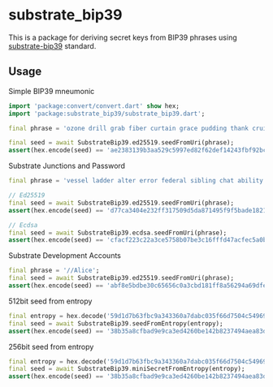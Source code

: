 <!--
---
title: Substrate BIP39
category: 6554f399f9c12600114b8cb8
---
-->

# substrate_bip39

This is a package for deriving secret keys from BIP39 phrases using [substrate-bip39](https://github.com/paritytech/substrate-bip39) standard.

## Usage

Simple BIP39 mneumonic
```dart
import 'package:convert/convert.dart' show hex;
import 'package:substrate_bip39/substrate_bip39.dart';

final phrase = 'ozone drill grab fiber curtain grace pudding thank cruise elder eight picnic';

final seed = await SubstrateBip39.ed25519.seedFromUri(phrase);
assert(hex.encode(seed) == 'ae2383139b3aa529c5997ed82f62def14243fbf92bc9ef7badf72e0ff289ea82');
```

Substrate Junctions and Password
```dart
final phrase = 'vessel ladder alter error federal sibling chat ability sun glass valve picture//0///password';

// Ed25519
final seed = await SubstrateBip39.ed25519.seedFromUri(phrase);
assert(hex.encode(seed) == 'd77ca3404e232ff317509d5da871495f9f5bade1821a84216d7070fc92c9bedb');

// Ecdsa
final seed = await SubstrateBip39.ecdsa.seedFromUri(phrase);
assert(hex.encode(seed) == 'cfacf223c22a3ce5758b07be3c16fffd47acfec5a0bb5e0d71f3c21f87e22333');
```

Substrate Development Accounts
```dart
final phrase = '//Alice';
final seed = await SubstrateBip39.ed25519.seedFromUri(phrase);
assert(hex.encode(seed) == 'abf8e5bdbe30c65656c0a3cbd181ff8a56294a69dfedd27982aace4a76909115');
```

512bit seed from entropy
```dart
final entropy = hex.decode('59d1d7b63fbc9a343360a7dabc035f66d7504c549696d2b0b1ae56862911a821');
final seed = await SubstrateBip39.seedFromEntropy(entropy);
assert(hex.encode(seed) == '38b35a8cfbad9e9ca3ed4260be142b8237494aea83dee55d24f6228d4014b5736f40f51ebb8ddab08c31da0da394a0e0f68cb0e06402497e31908e942bf79d78');
```

256bit seed from entropy
```dart
final entropy = hex.decode('59d1d7b63fbc9a343360a7dabc035f66d7504c549696d2b0b1ae56862911a821');
final seed = await SubstrateBip39.miniSecretFromEntropy(entropy);
assert(hex.encode(seed) == '38b35a8cfbad9e9ca3ed4260be142b8237494aea83dee55d24f6228d4014b573');
```
